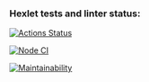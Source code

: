 ### Hexlet tests and linter status:
[![Actions Status](https://github.com/Aleksandr-Bondarev/frontend-project-lvl3/workflows/hexlet-check/badge.svg)](https://github.com/Aleksandr-Bondarev/frontend-project-lvl3/actions)

[![Node CI](https://github.com/Aleksandr-Bondarev/frontend-project-lvl3/actions/workflows/NodeCI.yml/badge.svg)](https://github.com/Aleksandr-Bondarev/frontend-project-lvl3/actions/workflows/NodeCI.yml)

[![Maintainability](https://api.codeclimate.com/v1/badges/0208383590b92b500bb5/maintainability)](https://codeclimate.com/github/Aleksandr-Bondarev/frontend-project-lvl3/maintainability)

